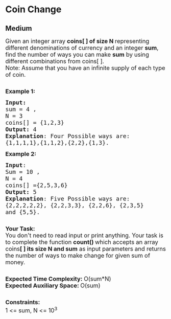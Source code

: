 # Coin Change
## Medium
<div class="problems_problem_content__Xm_eO"><p><span style="font-size:18px">Given an integer&nbsp;array <strong>coins[ ] of size N&nbsp;</strong>representing different denominations of currency and an integer <strong>sum</strong>, find the number of ways you can make <strong>sum</strong> by using different combinations from coins[ ]. &nbsp;<br>
Note: Assume that you have an infinite supply of each type of coin.&nbsp; </span></p>

<p><br>
<span style="font-size:18px"><strong>Example 1:</strong></span></p>

<pre style="position: relative;"><span style="font-size:18px"><strong>Input:</strong>
sum = 4 , 
N = 3
coins[] = {1,2,3}
<strong>Output:</strong> 4
<strong>Explanation</strong>: Four Possible ways are:
{1,1,1,1},{1,1,2},{2,2},{1,3}.</span>
<div class="open_grepper_editor" title="Edit &amp; Save To Grepper"></div></pre>

<p><span style="font-size:18px"><strong>Example 2:</strong></span></p>

<pre style="position: relative;"><span style="font-size:18px"><strong>Input</strong>:
Sum = 10 , 
N = 4
coins[] ={2,5,3,6}
<strong>Output:</strong> 5
<strong>Explanation</strong>: Five Possible ways are:
{2,2,2,2,2}, {2,2,3,3}, {2,2,6}, {2,3,5} 
and {5,5}.
</span><div class="open_grepper_editor" title="Edit &amp; Save To Grepper"></div></pre>

<p><br>
<span style="font-size:18px"><strong>Your Task:</strong><br>
You don't need to read input or print anything. Your task is to complete the function&nbsp;<strong>count()&nbsp;</strong>which accepts an array coins<strong>[ ] its size N&nbsp;and sum</strong>&nbsp;as input parameters and returns the number of ways to make change for given sum of money.&nbsp;</span></p>

<p><br>
<span style="font-size:18px"><strong>Expected Time Complexity:&nbsp;</strong>O(sum*N)<br>
<strong>Expected Auxiliary Space:&nbsp;</strong>O(sum)</span></p>

<p><br>
<span style="font-size:18px"><strong>Constraints:</strong><br>
1 &lt;= sum, N&nbsp;&lt;= 10<sup>3</sup></span></p>
</div>